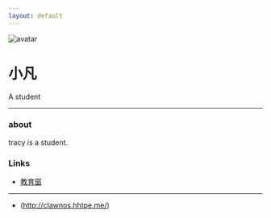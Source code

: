 ```yaml
---
layout: default
---
```


![avatar](avatar.jpg)

# 小凡

A student
- - -

### about
tracy is a student.


### Links


 * [教育窗](http://nccu.eventhtm2.com)
 
 

- - -
 * (http://clawnos.hhtpe.me/)

